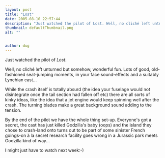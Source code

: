 ```yaml
---
layout: post
title: "Lost"
date: 2005-08-10 22:57:44
description: "Just watched the pilot of Lost. Well, no cliché left unturned but somehow, wonderful fun. Lots of good, old-fashioned seat-jumping moments, in your face sound-effects and a suitably Lynchian cast&#8230; While the crash itself is totally absurd (the idea your&#8230;"
thumbnail: defaultThumbnail.png
alt: ""


author: dug
---
```


<p>Just watched the pilot of <em>Lost</em>.</p>

<p>Well, no cliché left unturned but somehow, wonderful fun. Lots of good, old-fashioned seat-jumping moments, in your face sound-effects and a suitably Lynchian cast...</p>

<p>While the crash itself is totally absurd (the idea your fuselage would not disintegrate once the tail section had fallen off etc) there are all sorts of kinky ideas, like the idea that a jet engine would keep spinning well after the crash. The turning blades make a great background sound adding to the tension.</p>

<p>By the end of the pilot we have the whole thing set-up. Everyone's got a secret, the cast has just killed Godzilla's baby (oops) and the island they chose to crash-land onto turns out to be part of some sinister French goings-on à la secret research facility goes wrong in a Jurassic park meets Godzilla kind of way...</p>

<p>I might just have to watch next week:-)</p>
